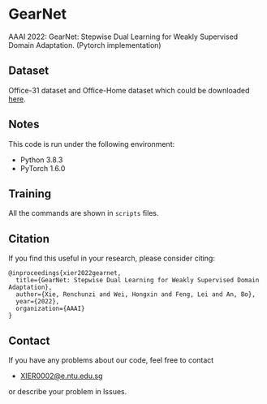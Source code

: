 # GearNet
 AAAI 2022: GearNet: Stepwise Dual Learning for Weakly Supervised Domain Adaptation. (Pytorch implementation)
## Dataset
Office-31 dataset and Office-Home dataset which could be downloaded [here](https://drive.google.com/drive/folders/1WIo7DIuErJoPpyedfA7V9eaD-D2emzGm?usp=sharing).
## Notes
This code is run under the following environment:
* Python 3.8.3
* PyTorch 1.6.0

## Training
All the commands are shown in `scripts` files.

## Citation
If you find this useful in your research, please consider citing:
```
@inproceedings{xier2022gearnet,
  title={GearNet: Stepwise Dual Learning for Weakly Supervised Domain Adaptation},
  author={Xie, Renchunzi and Wei, Hongxin and Feng, Lei and An, Bo},
  year={2022},
  organization={AAAI}
}
```

## Contact
If you have any problems about our code, feel free to contact<br>

* XIER0002@e.ntu.edu.sg

or describe your problem in Issues.
